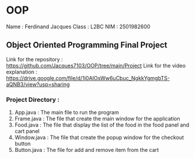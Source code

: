 # OOP

Name : Ferdinand Jacques
Class : L2BC
NIM : 2501982600

## Object Oriented Programming Final Project
Link for the repository : https://github.com/Jacques7103/OOP/tree/main/Project
Link for the video explanation : https://drive.google.com/file/d/1i0AIOsWw6uCbuc_NgkkYgmgbTS-aQNB3/view?usp=sharing

### Project Directory :
1. App.java : The main file to run the program
2. Frame.java : The file that create the main window for the application
3. Food.java : The file that display the list of the food in the food panel and cart panel
4. Window.java : The file that create the popup window for the checkout button
5. Button.java : The file for add and remove item from the cart
